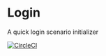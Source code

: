 # Login
A quick login scenario initializer

[![CircleCI](https://circleci.com/gh/MohamedWael/Login-library.svg?style=svg)](https://circleci.com/gh/MohamedWael/Login-library)
